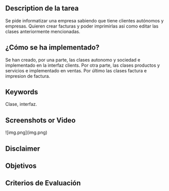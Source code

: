 ## Description de la tarea

<!-- Descripción sobre lo que se pide en la tarea--> Se pide informatizar una empresa sabiendo que tiene clientes autónomos y empresas. Quieren crear facturas y poder imprimirlas asi como editar las clases anteriormente mencionadas.

## ¿Cómo se ha implementado?
Se han creado, por una parte, las clases autonomo y sociedad e implementado en la interfaz clients. Por otra parte, las clases productos y servicios e implementado en ventas. Por último las clases factura e impresion de factura.

<!-- Estructura de clases, patrones: MVVM, etc. -->

## Keywords
Clase, interfaz.
<!-- Palabras relacionadas con los conceptos vistos -->

## Screenshots or Video

<!-- Captura de pantalla de la consola -->![img.png](img.png)

## Disclaimer

## Objetivos

<!-- Lo actualiza el profesor.. 
Buscar en el README el Resultado de Aprendizaje con el que se está trabajando -->

## Criterios de Evaluación

<!-- 
    Lo actualiza el profesor.
    Buscar en el README los criterios de Evaluación con los que se están trabajando.
    Marca con una [X] los conseguidos. Ejemplo:
    [ ] Criterio Evaluación 1.
    [ ] Criterio Evaluación 2.
    [X] Criterio Evaluación 3.S
-->